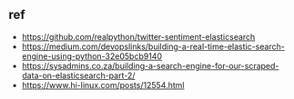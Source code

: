 ## ref

- https://github.com/realpython/twitter-sentiment-elasticsearch
- https://medium.com/devopslinks/building-a-real-time-elastic-search-engine-using-python-32e05bcb9140
- https://sysadmins.co.za/building-a-search-engine-for-our-scraped-data-on-elasticsearch-part-2/
- https://www.hi-linux.com/posts/12554.html